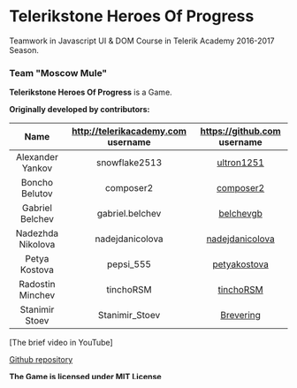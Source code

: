 # Telerikstone Heroes Of Progress 
Teamwork in Javascript UI & DOM Course in Telerik Academy 2016-2017 Season.

### Team "Moscow Mule"


**Telerikstone Heroes Of Progress** is a Game.

**Originally developed by contributors:**

|       Name        | http://telerikacademy.com username |              https://github.com username              |
|:-----------------:|:----------------------------------:|:-----------------------------------------------------:|
| Alexander Yankov  |           snowflake2513            | [ultron1251](https://github.com/ultron1251)           |
| Boncho Belutov    |           composer2                | [composer2](https://github.com/composer2)             |
| Gabriel Belchev   |           gabriel.belchev          | [belchevgb](https://github.com/belchevgb)             |
| Nadezhda Nikolova |         nadejdanicolova            | [nadejdanicolova](https://github.com/nadejdanicolova) |
| Petya Kostova     |          pepsi_555                 | [petyakostova](https://github.com/petyakostova)       |
| Radostin Minchev  |           tinchoRSM                | [tinchoRSM](https://github.com/tinchoRSM)             |
| Stanimir Stoev    |          Stanimir_Stoev            | [Brevering](https://github.com/Brevering)             |


[The brief video in YouTube]

[Github repository](https://github.com/belchevgb/Telerikstone-Heroes-Of-Progess)


**The Game is licensed under MIT License**
